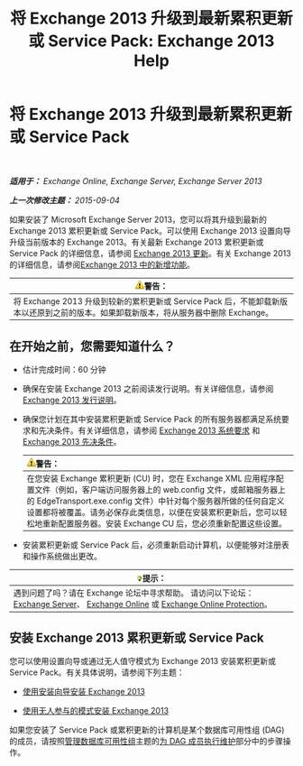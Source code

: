 ﻿---
title: '将 Exchange 2013 升级到最新累积更新或 Service Pack: Exchange 2013 Help'
TOCTitle: 将 Exchange 2013 升级到最新累积更新或 Service Pack
ms:assetid: 928a4a0b-0082-4d50-a696-bfaf2782f42d
ms:mtpsurl: https://technet.microsoft.com/zh-cn/library/JJ983803(v=EXCHG.150)
ms:contentKeyID: 52061534
ms.date: 01/11/2018
mtps_version: v=EXCHG.150
ms.translationtype: HT
---

# 将 Exchange 2013 升级到最新累积更新或 Service Pack

 

_**适用于：** Exchange Online, Exchange Server, Exchange Server 2013_

_**上一次修改主题：** 2015-09-04_

如果安装了 Microsoft Exchange Server 2013，您可以将其升级到最新的 Exchange 2013 累积更新或 Service Pack。可以使用 Exchange 2013 设置向导升级当前版本的 Exchange 2013。有关最新 Exchange 2013 累积更新或 Service Pack 的详细信息，请参阅 [Exchange 2013 更新](updates-for-exchange-2013-exchange-2013-help.md)。有关 Exchange 2013 的详细信息，请参阅[Exchange 2013 中的新增功能](what-s-new-in-exchange-2013-exchange-2013-help.md)。

<table>
<thead>
<tr class="header">
<th><img src="images/JJ898581.warning(EXCHG.150).gif" title="警告" alt="警告" />警告：</th>
</tr>
</thead>
<tbody>
<tr class="odd">
<td>将 Exchange 2013 升级到较新的累积更新或 Service Pack 后，不能卸载新版本以还原到之前的版本。如果卸载新版本，将从服务器中删除 Exchange。</td>
</tr>
</tbody>
</table>


## 在开始之前，您需要知道什么？

  - 估计完成时间：60 分钟

  - 确保在安装 Exchange 2013 之前阅读发行说明。有关详细信息，请参阅[Exchange 2013 发行说明](release-notes-for-exchange-2013-exchange-2013-help.md)。

  - 确保您计划在其中安装累积更新或 Service Pack 的所有服务器都满足系统要求和先决条件。有关详细信息，请参阅 [Exchange 2013 系统要求](exchange-2013-system-requirements-exchange-2013-help.md) 和 [Exchange 2013 先决条件](exchange-2013-prerequisites-exchange-2013-help.md)。
    
    <table>
    <thead>
    <tr class="header">
    <th><img src="images/JJ898581.warning(EXCHG.150).gif" title="警告" alt="警告" />警告：</th>
    </tr>
    </thead>
    <tbody>
    <tr class="odd">
    <td>在您安装 Exchange 累积更新 (CU) 时，您在 Exchange XML 应用程序配置文件（例如，客户端访问服务器上的 web.config 文件，或邮箱服务器上的 EdgeTransport.exe.config 文件）中针对每个服务器所做的任何自定义设置都将被覆盖。请务必保存此类信息，以便在安装累积更新后，您可以轻松地重新配置服务器。安装 Exchange CU 后，您必须重新配置这些设置。</td>
    </tr>
    </tbody>
    </table>


  - 安装累积更新或 Service Pack 后，必须重新启动计算机，以便能够对注册表和操作系统做出更改。

<table>
<thead>
<tr class="header">
<th><img src="images/Bb124558.tip(EXCHG.150).gif" title="提示" alt="提示" />提示：</th>
</tr>
</thead>
<tbody>
<tr class="odd">
<td>遇到问题了吗？请在 Exchange 论坛中寻求帮助。 请访问以下论坛：<a href="https://go.microsoft.com/fwlink/p/?linkid=60612">Exchange Server</a>、 <a href="https://go.microsoft.com/fwlink/p/?linkid=267542">Exchange Online</a> 或 <a href="https://go.microsoft.com/fwlink/p/?linkid=285351">Exchange Online Protection</a>。</td>
</tr>
</tbody>
</table>


## 安装 Exchange 2013 累积更新或 Service Pack

您可以使用设置向导或通过无人值守模式为 Exchange 2013 安装累积更新或 Service Pack。有关具体说明，请参阅下列主题：

  - [使用安装向导安装 Exchange 2013](install-exchange-2013-using-the-setup-wizard-exchange-2013-help.md)

  - [使用无人参与的模式安装 Exchange 2013](install-exchange-2013-using-unattended-mode-exchange-2013-help.md)

如果您安装了 Service Pack 或累积更新的计算机是某个数据库可用性组 (DAG) 的成员，请按照[管理数据库可用性组](managing-database-availability-groups-exchange-2013-help.md)主题的[为 DAG 成员执行维护](managing-database-availability-groups-exchange-2013-help.md)部分中的步骤操作。

